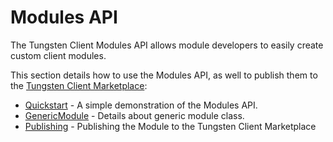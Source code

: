 # Modules API

The Tungsten Client Modules API allows module developers to easily create custom client modules.

This section details how to use the Modules API, as well to publish them to the [Tungsten Client Marketplace](https://tungstenclient.com):
- [Quickstart](quickstart.md) - A simple demonstration of the Modules API.
- [GenericModule](genericModule.md) - Details about generic module class.
- [Publishing]() - Publishing the Module to the Tungsten Client Marketplace